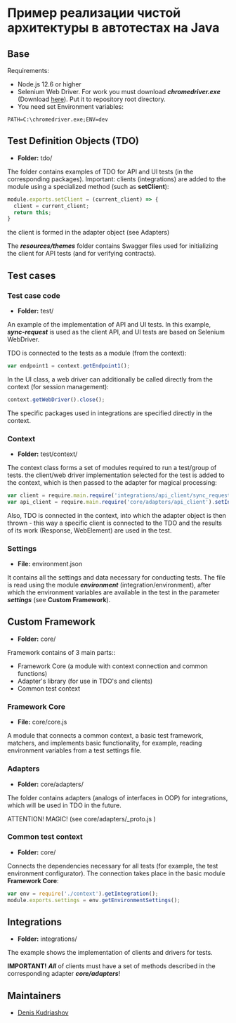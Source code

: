 # Пример реализации чистой архитектуры в автотестах на Java



## Base
Requirements:
- Node.js 12.6 or higher
- Selenium Web Driver. For work you must download **_chromedriver.exe_**
  (Download [here](https://chromedriver.chromium.org/downloads)). Put it to repository root directory.
- You need set Environment variables:
```
PATH=C:\chromedriver.exe;ENV=dev
``` 


## Test Definition Objects (TDO)

* **Folder:** tdo/

The folder contains examples of TDO for API and UI tests (in the corresponding packages).
Important: clients (integrations) are added to the module using a specialized method (such as **setClient**):

```js
module.exports.setClient = (current_client) => {
  client = current_client;
  return this;
}
```
the client is formed in the adapter object (see Adapters)

The **_resources/themes_** folder contains Swagger files used for 
initializing the client for API tests (and for verifying contracts).



## Test cases

### Test case code

* **Folder:** test/

An example of the implementation of API and UI tests. In this example, 
**_sync-request_** is used as the client API, and UI tests are based on Selenium WebDriver.

TDO is connected to the tests as a module (from the context):
```js
var endpoint1 = context.getEndpoint1();
```
In the UI class, a web driver can additionally be called directly from the context (for session management):
```js
context.getWebDriver().close();
```
The specific packages used in integrations are specified directly in the context.

### Context

* **Folder:** test/context/

The context class forms a set of modules required to run a test/group of tests. the client/web driver 
implementation selected for the test is added to the context, which is then passed to the adapter 
for magical processing:
```js
var client = require.main.require('integrations/api_client/sync_request_client');
var api_client = require.main.require('core/adapters/api_client').setIntegration(client).getIntegration();
```
Also, TDO is connected in the context, into which the adapter object is then thrown - this way a 
specific client is connected to the TDO and the results of its work (Response, WebElement) are used
in the test.

### Settings

* **File:** environment.json

It contains all the settings and data necessary for conducting tests. The file is read using the 
module **_environment_** (integration/environment), after which the environment variables are 
available in the test in the parameter **_settings_** (see **Custom Framework**).


## Custom Framework

* **Folder:** core/

Framework contains of 3 main parts::
* Framework Core (a module with context connection and common functions)
* Adapter's library (for use in TDO's and clients)
* Common test context

### Framework Core

* **File:** core/core.js

A module that connects a common context, a basic test framework, matchers, and implements 
basic functionality, for example, reading environment variables from a test settings file.

### Adapters

* **Folder:** core/adapters/

The folder contains adapters (analogs of interfaces in OOP) for integrations, which will be 
used in TDO in the future. 

ATTENTION! MAGIC! (see core/adapters/_proto.js )

### Common test context

* **Folder:** core/

Connects the dependencies necessary for all tests (for example, the test environment configurator).
The connection takes place in the basic module **Framework Core**:
```js
var env = require('./context').getIntegration();
module.exports.settings = env.getEnvironmentSettings();
```


## Integrations

* **Folder:** integrations/

The example shows the implementation of clients and drivers for tests.

**IMPORTANT!** **_All_** of clients must have a set of methods described in the corresponding adapter
**_core/adapters_**!

## Maintainers
- [Denis Kudriashov](https://github.com/qx57)